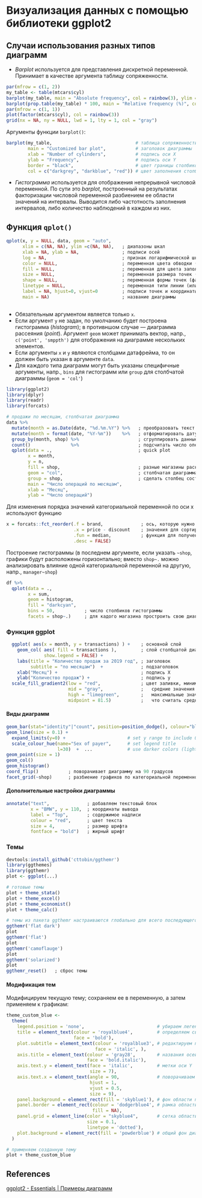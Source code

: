 # Визуализация данных с помощью библиотеки ggplot2
## Случаи использования разных типов диаграмм
* *Barplot* используется для представления дискретной переменной. Принимает в качестве аргумента таблицу сопряженности.
```r 
par(mfrow = c(1, 2))                                                                    ; две диаграммы в строке
my_table <- table(mtcars$cyl)
barplot(my_table, main = "Absolute frequency", col = rainbow(3), ylim = с(0, 2))        ; absolute frequency barplot
barplot(prop.table(my_table) * 100, main = "Relative frequency (%)", col = rainbow(3))  ; relative frequency bar plot (%)
par(mfrow = c(1, 1))                                                                    ; вернуть установки по умолчанию
plot(factor(mtcars$cyl), col = rainbow(3))                                              ; barplot можно построимть и ток
grid(nx = NA, ny = NULL, lwd = 1, lty = 1, col = "gray")                                ; добавление горизонтальной сетки
``` 
Аргументы функции `barplot()`:
```r
barplot(my_table,                               # таблица сопряженности
        main = "Customized bar plot",           # заголовок диаграммы
        xlab = "Number of cylinders",           # подпись оси X
        ylab = "Frequency",                     # подпись оси Y
        border = "black",                       # цвет границы столбиков диаграммы
        col = c("darkgrey", "darkblue", "red")) # цвет заполнения столбиков диаграммы
```

* *Гистограмма* используется для отображения непрерывной числовой переменной. По сути это *barplot*, построенный на результатах факторизации числовой переменной разбиением ее области значений на интервалы. Выводится либо частотность заполнения интервалов, либо количество наблюдений в каждом из них.


## Функция `qplot()`
```r
qplot(x, y = NULL, data, geom = "auto", 
      xlim = c(NA, NA), ylim =c(NA, NA),   ; диапазоны шкал
      xlab = NA, ylab = NA,                ; подписи осей
      log = NA,                            ; признак логарифмической шкалы (допустимые значения 'x', 'y', 'xy')
      color = NULL,                        ; переменная цвета обводки (для факторной переменный используются цвета палитры, на непрерывной — цветовая шкала)
      fill = NULL,                         ; переменная для цвета заполнения, напр., столбиков гистограммы или областей под кривыми для geom = 'density'
      size = NULL,                         ; переменная размера точек (факторная или непрерывная)
      shape = NULL,                        ; переменная формы точек (факторная переменная)
      linetype = NULL,                     ; переменная типи линии (или фиксированное значение)
      label = NA, hjust=0, vjust=0         ; подписи точек и координаты их размещения (должен быть указан geom=c("point", "text"))
      main = NA)                           ; название диаграммы
      
```
* Обязательным аргументом является только `x`.
* Если аргумент `y` не задан, по умолчанию будет построена гистограмма (*histogram*); в противншом случае — диаграмма рассеяния (*point*). Аргумент `geom` может принимать вектор, напр., `c('point', 'smppth')` для отображения на диаграмме нескольких элементов. 
* Если аргументы `x` и `y` являются столбцами датафрейма, то он должен быть указан в аргументе `data`.
* Для каждого типа диаграмм могут быть указаны специфичные аргументы, напр., `bins` для гистограмм или `group` для столбчатой диаграммы (`geom = 'col'`)

```r
library(ggplot2)
library(dplyr)
library(readr)
library(forcats)

# продажи по месяцам, столбчатая диаграмма
data %>%
  mutate(month = as.Date(date, "%d.%m.%Y") %>%   ; преобразовать текст к типу даты
  mutate(month = format(date, "%Y-%m"))    %>%   ; отформатировать дату как yyyy-mm
  group_by(month, shop) %>%                      ; сгруппировать данные помесячно
  count()               %>%                      ; подсчитать число операций в каждой группе
  qplot(data = .,                                ; quick plot
        x = month,
        y = n,
        fill = shop,                             ; разные магазины раскрасить своим цветом
        geom = "col",                            ; столбчатая диаграмма (col|line|point|boxplot|histogram - можно комбинировать с('line', 'point'))
        group = shop,                            ; сделать столбец составным для отображения вклада каждого магазина
        main = "Число операций по месяцам",
        xlab = "Месяц",
        ylab = "Число операций")
```
Для изменения порядка значений категориальной переменной по оси x используют функцию
``` r
x = forcats::fct_reorder(.f = brand,              ; ось, которую нужно пересортировать
                         .x = price - discount    ; значения для сортировки
                         .fun = median,           ; функция для получения значений, используемых при сортировке
                         .desc = FALSE)
```

Построение гистограммы (в последнем аргументе, если указать `~shop`, графики будут расположены горизонтально;
вместо `shop~.` можно анализировать влияние одной категориальной переменной на другую, напр., `manager~shop`)
``` r
df %>%
  qplot(data = .,
        x = sum,
        geom = histogram,
        fill = "darkcyan",
        bins = 50,           ; число столбиков гистограммы
        facets = shop~.)     ; для кадого магазина простроить свою диаграмму (разбиение по категориальной переменной)
```
  
### Функция ggplot  
``` r
  ggplot( aes(x = month, y = transactions) ) +    ; основной слой
    geom_col( aes( fill = transactions ),         ; слой столбцатой диаграммы
              show.legend = FALSE) +
    labs(title = "Количество продаж за 2019 год", ; заголовок
         subtitle = "по месяцам")  +              ; подзаголовок
    xlab("Месяц") +                               ; подпись X
    ylab("Количество продаж") +                   ; подпись y
  scale_fill_gradient2(low = "red",               ; цвет заливки, минимального значения
                       mid = "gray",              ;   средние значения                       
                       high = "limegreen",        ;   максимальные значения
                       midpoint = 81.5)           ;   что считать средним значением
```

#### Виды диаграмм
``` r
geom_bar(stat="identity"|"count", position=position_dodge(), colour="black") 
geom_line(size = 0.1) + 
  expand_limits(y=0) +                       # set y range to include 0
  scale_colour_hue(name="Sex of payer",      # set legend title
                   l=30)  +  ...             # use darker colors (lightness=30)
geom_point(size = 1)
geom_col()
geom_histogram()
coord_flip()           ; поворачивает диаграмму на 90 градусов
facet_grid(~shop)      ; разбиение графиков по категориальной переменной
```
#### Дополнительные настройки диаграммы
``` r
annotate("text",              ; добавляем текстовый блок
         x = "BMW", y = 110,  ; координаты вывода
         label = "Top",       ; содержимое надписи
         colour = "red",      ; цвет текста
         size = 4,            ; размер шрифта
         fontface = "bold")   ; жирный шрифт
```
### Темы
``` r
devtools:install_github('cttobin/ggthemr')
library(ggthemes)
library(ggthemr)
plot <- ggplot(...)

# готовые темы
plot + theme_stata()
plot + theme_excel()
plot + theme_economist()
plot + theme_calc()

# темы из пакета ggthemr настраиваются глобально для всего последующего вывода и требуют сброса в конце работы
ggthemr('flat dark')
plot
ggthemr('flat')
plot
ggthemr('camoflauge')
plot
ggthemr('solarized')
plot
ggthemr_reset()   ; сброс темы
```
#### Модификация тем
Модифицируем текущую тему; сохраняем ее в переменную, а затем применяем к графикам:
``` r
theme_custom_blue <- 
  theme(
    legend.position = 'none',                           # убираем легенду
    title = element_text(colour = 'royalblue4',         # определяем свойства заголовка
                         face = 'bold'), 
    plot.subtitle = element_text(colour = 'royalblue3', # редактируем подзаголовок
                                 face = 'italic', ),
    axis.title = element_text(colour = 'gray28',        # названия осей
                              face = 'bold.italic'), 
    axis.text.y = element_text(face = 'italic',         # метки оси Y
                               size = 7), 
    axis.text.x = element_text(angle = 90,              # поворачиваем подпись оси X
                               hjust = 1, 
                               vjust = 0.5, 
                               size = 9), 
    panel.background = element_rect(fill = 'skyblue1'), # фон области построения
    panel.border = element_rect(colour = 'dodgerblue4', # рамка области построения
                                fill = NA),
    panel.grid = element_line(color = "skyblue4",       # сетка области построения
                              size = 0.1, 
                              linetype = 'dotted'), 
    plot.background = element_rect(fill = 'powderblue') # общий фон диаграммы
  )

# применяем созданную тему
plot + theme_custom_blue
```

## References
[ggplot2 - Essentials | Примеры диаграмм](http://www.sthda.com/english/wiki/ggplot2-essentials)

